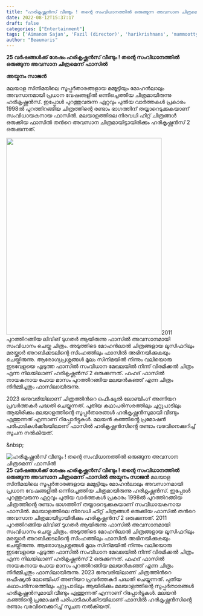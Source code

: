 ```yaml
---
title: "ഹരികൃഷ്ണൻസ് വീണ്ടും ! തന്റെ സംവിധാനത്തിൽ ഒരുങ്ങുന്ന അവസാന ചിത്രമെന്ന് ഫാസിൽ"
date: 2022-08-12T15:37:17
draft: false
categories: ["Entertainment"]
tags: ['Aimanom Sajan', 'Fazil (director)', 'harikrishnans', 'mammootty', 'mohanlal']
author: "Beaumaris"
---
```


<strong>25 വർഷങ്ങൾക്ക് ശേഷം ഹരികൃഷ്ണൻസ് വീണ്ടും ! തന്റെ സംവിധാനത്തിൽ ഒരുങ്ങുന്ന അവസാന ചിത്രമെന്ന് ഫാസിൽ</strong>

<strong>അയ്മനം സാജൻ</strong>

മലയാള സിനിമയിലെ സൂപ്പർതാരങ്ങളായ മമ്മൂട്ടിയും മോഹൻലാലും അവസാനമായി പ്രധാന വേഷങ്ങളിൽ ഒന്നിച്ചെത്തിയ ചിത്രമായിരുന്നു ഹരികൃഷ്ണൻസ്. ഇപ്പോൾ പുറത്തുവരുന്ന ഏറ്റവും പുതിയ വാർത്തകൾ പ്രകാരം 1998ൽ പുറത്തിറങ്ങിയ ചിത്രത്തിന്റെ രണ്ടാം ഭാഗത്തിന് തയ്യാറെടുക്കുകയാണ് സംവിധായകനായ ഫാസിൽ. മലയാളത്തിലെ നിരവധി ഹിറ്റ് ചിത്രങ്ങൾ ഒരുക്കിയ ഫാസിൽ തൻറെ അവസാന ചിത്രമായിട്ടായിരിക്കും ഹരികൃഷ്ണൻസ് 2 ഒരുക്കുന്നത്.

<img class="size-full wp-image-346485 aligncenter" src="https://cdn.boolokam.com/articles/2022/08/wfwfgg.jpg" alt="" width="411" height="520" />2011 പുറത്തിറങ്ങിയ ലിവിങ് ടുഗതർ ആയിരുന്നു ഫാസിൽ അവസാനമായി സംവിധാനം ചെയ്ത ചിത്രം. അടുത്തിടെ മോഹൻലാൽ ചിത്രങ്ങളായ ലൂസിഫറിലും മരയ്ക്കാർ അറബിക്കടലിന്റെ സിംഹത്തിലും ഫാസിൽ അഭിനയിക്കുകയും ചെയ്തിരുന്നു. ആരോഗ്യപ്രശ്നങ്ങൾ മൂലം സിനിമയിൽ നിന്നും വലിയൊരു ഇടവേളയെ എടുത്ത ഫാസിൽ സംവിധാന മേഖലയിൽ നിന്ന് വിരമിക്കൽ ചിത്രം എന്ന നിലയിലാണ് ഹരികൃഷ്ണൻസ് 2 ഒരുക്കുന്നത്. ഫഹദ് ഫാസിൽ നായകനായ പോയ മാസം പുറത്തിറങ്ങിയ മലയൻകുഞ്ഞ് എന്ന ചിത്രം നിർമ്മിച്ചതും ഫാസിലായിരുന്നു.

2023 ജനുവരിയിലാണ് ചിത്രത്തിൻറെ ഒഫീഷ്യൽ ലോഞ്ചിംഗ് അണിയറ പ്രവർത്തകർ പദ്ധതി ചെയ്യുന്നത്. പുതിയ കഥാപരിസരത്തിലും ചുറ്റുപാടിലും ആയിരിക്കും മലയാളത്തിന്റെ സൂപ്പർതാരങ്ങൾ ഹരികൃഷ്ണൻസുമായി വീണ്ടും എത്തുന്നത് എന്നാണ് റിപ്പോർട്ടുകൾ. മലയൻ കുഞ്ഞിൻ്റെ പ്രമോഷൻ പരിപാടികൾക്കിടയിലാണ് ഫാസിൽ ഹരികൃഷ്ണൻസിൻ്റെ രണ്ടാം വരവിനെക്കുറിച്ച് സൂചന നൽകിയത്.

&amp;nbsp;


![ഹരികൃഷ്ണൻസ് വീണ്ടും ! തന്റെ സംവിധാനത്തിൽ ഒരുങ്ങുന്ന അവസാന ചിത്രമെന്ന് ഫാസിൽ](https://cdn.boolokam.com/articles/2022/08/wfwfgg.jpg)**25 വർഷങ്ങൾക്ക് ശേഷം ഹരികൃഷ്ണൻസ് വീണ്ടും ! തന്റെ സംവിധാനത്തിൽ ഒരുങ്ങുന്ന അവസാന ചിത്രമെന്ന് ഫാസിൽ** **അയ്മനം സാജൻ** മലയാള സിനിമയിലെ സൂപ്പർതാരങ്ങളായ മമ്മൂട്ടിയും മോഹൻലാലും അവസാനമായി പ്രധാന വേഷങ്ങളിൽ ഒന്നിച്ചെത്തിയ ചിത്രമായിരുന്നു ഹരികൃഷ്ണൻസ്. ഇപ്പോൾ പുറത്തുവരുന്ന ഏറ്റവും പുതിയ വാർത്തകൾ പ്രകാരം 1998ൽ പുറത്തിറങ്ങിയ ചിത്രത്തിന്റെ രണ്ടാം ഭാഗത്തിന് തയ്യാറെടുക്കുകയാണ് സംവിധായകനായ ഫാസിൽ. മലയാളത്തിലെ നിരവധി ഹിറ്റ് ചിത്രങ്ങൾ ഒരുക്കിയ ഫാസിൽ തൻറെ അവസാന ചിത്രമായിട്ടായിരിക്കും ഹരികൃഷ്ണൻസ് 2 ഒരുക്കുന്നത്. 2011 പുറത്തിറങ്ങിയ ലിവിങ് ടുഗതർ ആയിരുന്നു ഫാസിൽ അവസാനമായി സംവിധാനം ചെയ്ത ചിത്രം. അടുത്തിടെ മോഹൻലാൽ ചിത്രങ്ങളായ ലൂസിഫറിലും മരയ്ക്കാർ അറബിക്കടലിന്റെ സിംഹത്തിലും ഫാസിൽ അഭിനയിക്കുകയും ചെയ്തിരുന്നു. ആരോഗ്യപ്രശ്നങ്ങൾ മൂലം സിനിമയിൽ നിന്നും വലിയൊരു ഇടവേളയെ എടുത്ത ഫാസിൽ സംവിധാന മേഖലയിൽ നിന്ന് വിരമിക്കൽ ചിത്രം എന്ന നിലയിലാണ് ഹരികൃഷ്ണൻസ് 2 ഒരുക്കുന്നത്. ഫഹദ് ഫാസിൽ നായകനായ പോയ മാസം പുറത്തിറങ്ങിയ മലയൻകുഞ്ഞ് എന്ന ചിത്രം നിർമ്മിച്ചതും ഫാസിലായിരുന്നു. 2023 ജനുവരിയിലാണ് ചിത്രത്തിൻറെ ഒഫീഷ്യൽ ലോഞ്ചിംഗ് അണിയറ പ്രവർത്തകർ പദ്ധതി ചെയ്യുന്നത്. പുതിയ കഥാപരിസരത്തിലും ചുറ്റുപാടിലും ആയിരിക്കും മലയാളത്തിന്റെ സൂപ്പർതാരങ്ങൾ ഹരികൃഷ്ണൻസുമായി വീണ്ടും എത്തുന്നത് എന്നാണ് റിപ്പോർട്ടുകൾ. മലയൻ കുഞ്ഞിൻ്റെ പ്രമോഷൻ പരിപാടികൾക്കിടയിലാണ് ഫാസിൽ ഹരികൃഷ്ണൻസിൻ്റെ രണ്ടാം വരവിനെക്കുറിച്ച് സൂചന നൽകിയത്. &nbsp;
